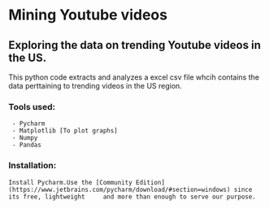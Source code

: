 # Mining Youtube videos
## Exploring the data on trending Youtube videos in the US.

This python code extracts and analyzes a excel csv file whcih contains the data perttaining to trending videos in the US region.

### Tools used:
     - Pycharm
     - Matplotlib [To plot graphs]
     - Numpy
     - Pandas

### Installation:
    Install Pycharm.Use the [Community Edition] (https://www.jetbrains.com/pycharm/download/#section=windows) since its free, lightweight     and more than enough to serve our purpose.
